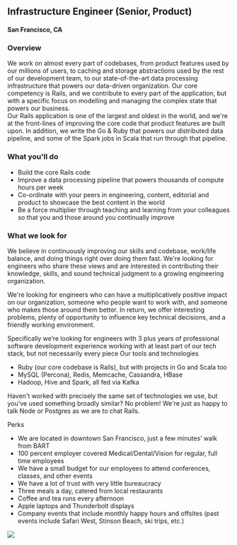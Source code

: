 ## Infrastructure Engineer (Senior, Product)
#### San Francisco, CA

### Overview
We work on almost every part of codebases, from product features used by our millions of users, to caching and storage abstractions used by the rest of our development team, to our state-of-the-art data processing infrastructure that powers our data-driven organization. Our core competency is Rails, and we contribute to every part of the application, but with a specific focus on modelling and managing the complex state that powers our business.  
Our Rails application is one of the largest and oldest in the world, and we're at the front-lines of improving the core code that product features are built upon. In addition, we write the Go & Ruby that powers our distributed data pipeline, and some of the Spark jobs in Scala that run through that pipeline.

### What you'll do
+	Build the core Rails code
+	Improve a data processing pipeline that powers thousands of compute hours per week
+	Co-ordinate with your peers in engineering, content, editorial and product to showcase the best content in the world
+	Be a force multiplier through teaching and learning from your colleagues so that you and those around you continually improve

### What we look for
We believe in continuously improving our skills and codebase, work/life balance, and doing things right over doing them fast. We're looking for engineers who share these views and are interested in contributing their knowledge, skills, and sound technical judgment to a growing engineering organization.

We're looking for engineers who can have a multiplicatively positive impact on our organization, someone who people want to work with, and someone who makes those around them better.
In return, we offer interesting problems, plenty of opportunity to influence key technical decisions, and a friendly working environment.

Specifically we’re looking for engineers with 3 plus years of professional software development experience working with at least part of our tech stack, but not necessarily every piece
Our tools and technologies
+	Ruby (our core codebase is Rails), but with projects in Go and Scala too
+	MySQL (Percona), Redis, Memcache, Cassandra, HBase
+	Hadoop, Hive and Spark, all fed via Kafka

Haven't worked with precisely the same set of technologies we use, but you've used something broadly similar? No problem! We're just as happy to talk Node or Postgres as we are to chat Rails.

Perks
+	We are located in downtown San Francisco, just a few minutes’ walk from BART
+	100 percent employer covered Medical/Dental/Vision for regular, full time employees
+	We have a small budget for our employees to attend conferences, classes, and other events
+	We have a lot of trust with very little bureaucracy
+	Three meals a day, catered from local restaurants
+	Coffee and tea runs every afternoon
+	Apple laptops and Thunderbolt displays
+	Company events that include monthly happy hours and offsites (past events include Safari West, Stinson Beach, ski trips, etc.)


[<img src='https://dabuttonfactory.com/button.png?t=Apply&f=Calibri-Bold&ts=24&tc=fff&tshs=1&tshc=000&hp=20&vp=8&c=5&bgt=gradient&bgc=3d85c6&ebgc=073763'>](https://letsrockit.co/users/auth/github?interested=true&job_id=u2nyawjk-infrastructure-engineer-senior-product)
